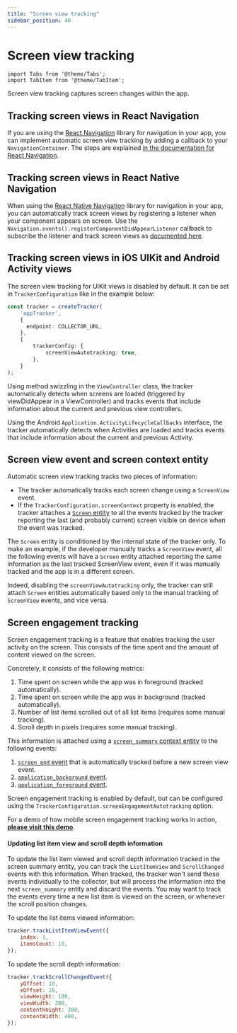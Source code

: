 ```yaml
---
title: "Screen view tracking"
sidebar_position: 40
---
```


# Screen view tracking

```mdx-code-block
import Tabs from '@theme/Tabs';
import TabItem from '@theme/TabItem';
```

Screen view tracking captures screen changes within the app.

## Tracking screen views in React Navigation

If you are using the [React Navigation](https://reactnavigation.org/) library for navigation in your app, you can implement automatic screen view tracking by adding a callback to your `NavigationContainer`.
The steps are explained [in the documentation for React Navigation](https://reactnavigation.org/docs/screen-tracking/).

## Tracking screen views in React Native Navigation

When using the [React Native Navigation](https://wix.github.io/react-native-navigation/docs/before-you-start/) library for navigation in your app, you can automatically track screen views by registering a listener when your component appears on screen.
Use the `Navigation.events().registerComponentDidAppearListener` callback to subscribe the listener and track screen views as [documented here](https://wix.github.io/react-native-navigation/api/events/#componentdidappear).


## Tracking screen views in iOS UIKit and Android Activity views

The screen view tracking for UIKit views is disabled by default. It can be set in `TrackerConfiguration` like in the example below:

```typescript
const tracker = createTracker(
    'appTracker',
    {
      endpoint: COLLECTOR_URL,
    },
    {
        trackerConfig: {
            screenViewAutotracking: true,
        },
    }
);
```

Using method swizzling in the `ViewController` class, the tracker automatically detects when screens are loaded (triggered by viewDidAppear in a ViewController) and tracks events that include information about the current and previous view controllers.

Using the Android `Application.ActivityLifecycleCallbacks` interface, the tracker automatically detects when Activities are loaded and tracks events that include information about the current and previous Activity.

## Screen view event and screen context entity

Automatic screen view tracking tracks two pieces of information:

- The tracker automatically tracks each screen change using a `ScreenView` event.
- If the `TrackerConfiguration.screenContext` property is enabled, the tracker attaches a [`Screen` entity](http://iglucentral.com/schemas/com.snowplowanalytics.mobile/screen/jsonschema/1-0-0) to all the events tracked by the tracker reporting the last (and probably current) screen visible on device when the event was tracked.

The `Screen` entity is conditioned by the internal state of the tracker only. To make an example, if the developer manually tracks a `ScreenView` event, all the following events will have a `Screen` entity attached reporting the same information as the last tracked ScreenView event, even if it was manually tracked and the app is in a different screen.

Indeed, disabling the `screenViewAutotracking` only, the tracker can still attach `Screen` entities automatically based only to the manual tracking of `ScreenView` events, and vice versa.

## Screen engagement tracking

Screen engagement tracking is a feature that enables tracking the user activity on the screen.
This consists of the time spent and the amount of content viewed on the screen.

Concretely, it consists of the following metrics:

1. Time spent on screen while the app was in foreground (tracked automatically).
2. Time spent on screen while the app was in background (tracked automatically).
3. Number of list items scrolled out of all list items (requires some manual tracking).
4. Scroll depth in pixels (requires some manual tracking).

This information is attached using a [`screen_summary` context entity](/docs/sources/trackers/snowplow-tracker-protocol/ootb-data/page-activity-tracking/#screen-summary-entity) to the following events:

1. [`screen_end` event](/docs/sources/trackers/snowplow-tracker-protocol/ootb-data/page-activity-tracking/index.md#screen-end-event) that is automatically tracked before a new screen view event.
2. [`application_background` event](/docs/sources/trackers/snowplow-tracker-protocol/ootb-data/mobile-lifecycle-events/index.md#background-event).
3. [`application_foreground` event](/docs/sources/trackers/snowplow-tracker-protocol/ootb-data/mobile-lifecycle-events/index.md#foreground-event).

Screen engagement tracking is enabled by default, but can be configured using the `TrackerConfiguration.screenEngagementAutotracking` option.

For a demo of how mobile screen engagement tracking works in action, **[please visit this demo](https://snowplow-incubator.github.io/mobile-screen-engagement-demo/)**.

#### Updating list item view and scroll depth information

To update the list item viewed and scroll depth information tracked in the screen summary entity, you can track the `ListItemView` and `ScrollChanged` events with this information.
When tracked, the tracker won't send these events individually to the collector, but will process the information into the next `screen_summary` entity and discard the events.
You may want to track the events every time a new list item is viewed on the screen, or whenever the scroll position changes.

To update the list items viewed information:

```js
tracker.trackListItemViewEvent({
    index: 1,
    itemsCount: 10,
});
```

To update the scroll depth information:

```js
tracker.trackScrollChangedEvent({
    yOffset: 10,
    xOffset: 20,
    viewHeight: 100,
    viewWidth: 200,
    contentHeight: 300,
    contentWidth: 400,
});
```
